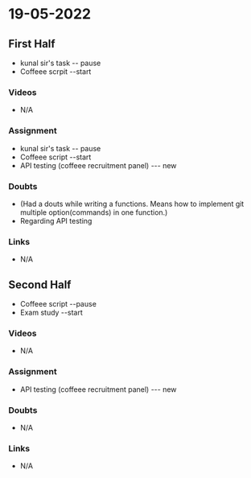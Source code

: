 # 19-05-2022

## First Half
- kunal sir's task -- pause
- Coffeee scrpit --start 

### Videos
- N/A

### Assignment 

- kunal sir's task -- pause
- Coffeee script --start
- API testing (coffeee recruitment panel) --- new 


### Doubts

- (Had a douts while writing a functions. Means how to implement git multiple option(commands) in one function.)
- Regarding API testing

### Links

- N/A

## Second Half

- Coffeee script --pause
- Exam study --start

### Videos

- N/A

### Assignment 

- API testing (coffeee recruitment panel) --- new 

### Doubts

- N/A

### Links

- N/A